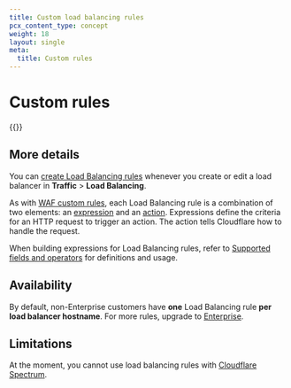 ```yaml
---
title: Custom load balancing rules
pcx_content_type: concept
weight: 18
layout: single
meta:
  title: Custom rules
---
```


# Custom rules

{{<render file="_custom-rules-definition.md">}}

## More details

You can [create Load Balancing rules](/load-balancing/additional-options/load-balancing-rules/create-rules/) whenever you create or edit a load balancer in **Traffic** > **Load Balancing**.

As with [WAF custom rules](/waf/custom-rules/), each Load Balancing rule is a combination of two elements: an [expression](/load-balancing/additional-options/load-balancing-rules/expressions/) and an [action](/load-balancing/additional-options/load-balancing-rules/actions/). Expressions define the criteria for an HTTP request to trigger an action. The action tells Cloudflare how to handle the request.

When building expressions for Load Balancing rules, refer to [Supported fields and operators](/load-balancing/additional-options/load-balancing-rules/reference/) for definitions and usage.

## Availability

By default, non-Enterprise customers have **one** Load Balancing rule **per load balancer hostname**. For more rules, upgrade to [Enterprise](https://www.cloudflare.com/enterprise/).

## Limitations

At the moment, you cannot use load balancing rules with [Cloudflare Spectrum](/spectrum/about/load-balancer/).
